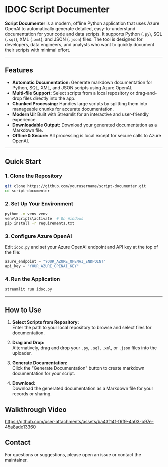 # IDOC Script Documenter

**Script Documenter** is a modern, offline Python application that uses Azure OpenAI to automatically generate detailed, easy-to-understand documentation for your code and data scripts. It supports Python (`.py`), SQL (`.sql`), XML (`.xml`), and JSON (`.json`) files. The tool is designed for developers, data engineers, and analysts who want to quickly document their scripts with minimal effort.

---

## Features

- **Automatic Documentation:** Generate markdown documentation for Python, SQL, XML, and JSON scripts using Azure OpenAI.
- **Multi-file Support:** Select scripts from a local repository or drag-and-drop files directly into the app.
- **Chunked Processing:** Handles large scripts by splitting them into manageable chunks for accurate documentation.
- **Modern UI:** Built with Streamlit for an interactive and user-friendly experience.
- **Downloadable Output:** Download your generated documentation as a Markdown file.
- **Offline & Secure:** All processing is local except for secure calls to Azure OpenAI.

---

## Quick Start

### 1. Clone the Repository

```sh
git clone https://github.com/yourusername/script-documenter.git
cd script-documenter
```

### 2. Set Up Your Environment

```sh
python -m venv venv
venv\Scripts\activate  # On Windows
pip install -r requirements.txt
```

### 3. Configure Azure OpenAI

Edit `idoc.py` and set your Azure OpenAI endpoint and API key at the top of the file:

```python
azure_endpoint = "YOUR_AZURE_OPENAI_ENDPOINT"
api_key = "YOUR_AZURE_OPENAI_KEY"
```

### 4. Run the Application

```sh
streamlit run idoc.py
```

---

## How to Use

1. **Select Scripts from Repository:**  
   Enter the path to your local repository to browse and select files for documentation.

2. **Drag and Drop:**  
   Alternatively, drag and drop your `.py`, `.sql`, `.xml`, or `.json` files into the uploader.

3. **Generate Documentation:**  
   Click the "Generate Documentation" button to create markdown documentation for your script.

4. **Download:**  
   Download the generated documentation as a Markdown file for your records or sharing.


## Walkthrough Video


https://github.com/user-attachments/assets/ba43f14f-f6f9-4a03-b97e-45a8ade13360

## Contact

For questions or suggestions, please open an issue or contact the maintainer.
